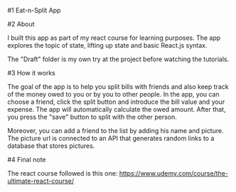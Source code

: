#1 Eat-n-Split App

#2 About

I built this app as part of my react course for learning purposes. The app explores the topic of state, lifting up state and basic React.js syntax. 

The "Draft" folder is my own try at the project before watching the tutorials.

#3 How it works

The goal of the app is to help you split bills with friends and also keep track of the money owed to you or by you to other people. In the app, you can choose a friend, click the split button and introduce the bill value and your expense. The app will automatically calculate the owed amount. After that, you press the "save" button to split with the other person. 

Moreover, you can add a friend to the list by adding his name and picture. The picture url is connected to an API that generates random links to a database that stores pictures. 

#4 Final note

The react course followed is this one:
https://www.udemy.com/course/the-ultimate-react-course/


